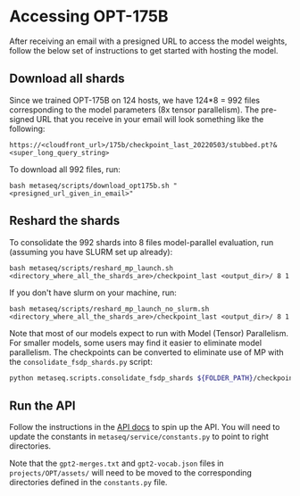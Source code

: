 # Accessing OPT-175B

After receiving an email with a presigned URL to access the model weights, follow the below set of instructions to get started with hosting the model.

## Download all shards
Since we trained OPT-175B on 124 hosts, we have 124\*8 = 992 files corresponding to the model parameters (8x tensor parallelism). The pre-signed URL that you receive in your email will look something like the following:

```
https://<cloudfront_url>/175b/checkpoint_last_20220503/stubbed.pt?&<super_long_query_string>
```

To download all 992 files, run:
```
bash metaseq/scripts/download_opt175b.sh "<presigned_url_given_in_email>"
```

## Reshard the shards
To consolidate the 992 shards into 8 files model-parallel evaluation, run (assuming you have SLURM set up already):
```
bash metaseq/scripts/reshard_mp_launch.sh <directory_where_all_the_shards_are>/checkpoint_last <output_dir>/ 8 1
```
If you don't have slurm on your machine, run:
```
bash metaseq/scripts/reshard_mp_launch_no_slurm.sh <directory_where_all_the_shards_are>/checkpoint_last <output_dir>/ 8 1
```

Note that most of our models expect to run with Model (Tensor) Parallelism. For smaller models, some
users may find it easier to eliminate model parallelism. The checkpoints can be converted
to eliminate use of MP with the `consolidate_fsdp_shards.py` script:

```bash
python metaseq.scripts.consolidate_fsdp_shards ${FOLDER_PATH}/checkpoint_last --new-arch-name transformer_lm_gpt --save-prefix ${FOLDER_PATH}/consolidated
```


## Run the API
Follow the instructions in the [API docs](../../docs/api.md) to spin up the API.  You will need to update the constants in `metaseq/service/constants.py` to point to right directories.

Note that the `gpt2-merges.txt` and `gpt2-vocab.json` files in `projects/OPT/assets/` will need to be moved to the corresponding directories defined in the `constants.py` file.
